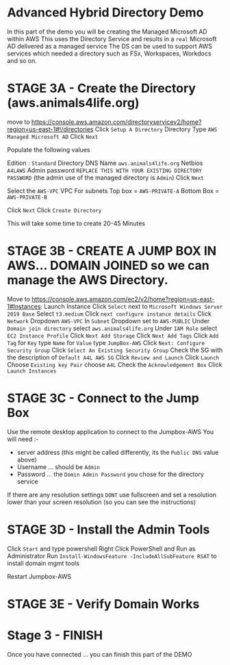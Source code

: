 # Advanced Hybrid Directory Demo

In this part of the demo you will be creating the Managed Microsoft AD within AWS
This uses the Directory Service and results in a `real` Microsoft AD delivered as a managed service
The DS can be used to support AWS services which needed a directory such as FSx, Workspaces, Workdocs and so on.

# STAGE 3A - Create the Directory (aws.animals4life.org)

move to https://console.aws.amazon.com/directoryservicev2/home?region=us-east-1#!/directories
Click `Setup A Directory`
Directory Type `AWS Managed Microsoft AD`
Click `Next`

Populate the following values

Edition : `Standard`
Directory DNS Name `aws.animals4life.org`
Netbios `A4LAWS`
Admin password `REPLACE THIS WITH YOUR EXISTING DIRECTORY PASSWORD`
(the admin use of the managed directory is `Admin`)
Click `Next`

Select the `AWS-VPC` VPC
For subnets
Top box = `AWS-PRIVATE-A`
Bottom Box = `AWS-PRIVATE-B`

Click `Next`
Click `Create Directory`

This will take some time to create 20-45 Minutes

# STAGE 3B - CREATE A JUMP BOX IN AWS... DOMAIN JOINED so we can manage the AWS Directory.

Move to https://console.aws.amazon.com/ec2/v2/home?region=us-east-1#Instances:
Launch Instance
Click `Select` next to `Microsoft Windows Server 2019 Base`
Select `t3.medium`
Click `next configure instance details`
Click `Network` Dropdown `AWS-VPC`
In `Subnet` Dropdown set to `AWS-PUBLIC`
Under `Domain join directory` select `aws.animals4life.org`
Under `IAM Role` select `EC2 Instance Profile`
Click `Next Add Storage`
Click `Next Add Tags`
Click `Add Tag`
for `Key` type `Name`
for `Value` type `JumpBox-AWS`
Click `Next: Configure Security Group`
Click `Select An Existing Security Group`
Check the SG with the description of `Default A4L AWS SG`
Click `Review and Launch`
Click `Launch`
Choose `Existing key Pair`
choose `A4L`
Check the `Acknowledgement Box`
Click `Launch Instances`

# STAGE 3C - Connect to the Jump Box

Use the remote desktop application to connect to the Jumpbox-AWS
You will need :-
- server address (this might be called differently, its the `Public DNS` value above)
- Username ... should be `Admin`
- Password ... the `Domin Admin Password` you chose for the directory service

If there are any resolution settings `DONT` use fullscreen and set a resolution lower than your screen resolution (so you can see the instructions)

# STAGE 3D - Install the Admin Tools

Click `Start` and type powershell
Right Click PowerShell and Run as Administrator
Run `Install-WindowsFeature -IncludeAllSubFeature RSAT` to install domain mgmt tools

Restart Jumpbox-AWS

# STAGE 3E - Verify Domain Works




# Stage 3 - FINISH
Once you have connected ... you can finish this part of the DEMO

